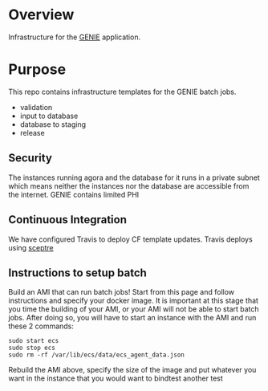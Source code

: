 # Overview
Infrastructure for the [GENIE](https://github.com/Sage-Bionetworks/Genie)
application.


# Purpose
This repo contains infrastructure templates for the GENIE batch jobs. 

* validation
* input to database
* database to staging
* release


## Security
The instances running agora and the database for it runs in a private
subnet which means neither the instances nor the database are accessible
from the internet.  GENIE contains limited PHI


## Continuous Integration
We have configured Travis to deploy CF template updates.  Travis deploys using
[sceptre](https://sceptre.cloudreach.com/latest/about.html)



## Instructions to setup batch
Build an AMI that can run batch jobs! Start from this page and follow instructions and specify your docker image. It is important at this stage that you time the building of your AMI, or your AMI will not be able to start batch jobs. After doing so, you will have to start an instance with the AMI and run these 2 commands:

```
sudo start ecs
sudo stop ecs
sudo rm -rf /var/lib/ecs/data/ecs_agent_data.json
```

Rebuild the AMI above, specify the size of the image and put whatever you want in the instance that you would want to bindtest
another test
